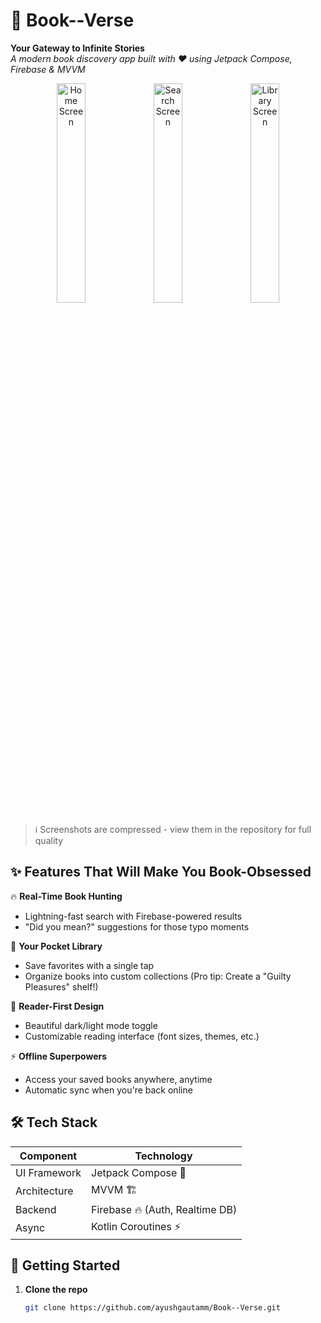 # 📖 Book--Verse 

**Your Gateway to Infinite Stories**  
*A modern book discovery app built with ❤️ using Jetpack Compose, Firebase & MVVM*

<div align="center">
  <img src="https://github.com/user-attachments/assets/2643ac4b-a75d-4e1e-99a4-f6afcd47c05c" width="30%" alt="Home Screen">
  <img src="https://github.com/user-attachments/assets/0e30b345-8c8a-4ab8-bf5a-e2aa6a2b51f7" width="30%" alt="Search Screen"> 
  <img src="https://github.com/user-attachments/assets/6c271b99-412c-4b0a-a437-9ef37ac2c3a1" width="30%" alt="Library Screen">
</div>

> ℹ️ Screenshots are compressed - view them in the repository for full quality

## ✨ Features That Will Make You Book-Obsessed

🔥 **Real-Time Book Hunting**  
- Lightning-fast search with Firebase-powered results
- "Did you mean?" suggestions for those typo moments

📲 **Your Pocket Library**  
- Save favorites with a single tap
- Organize books into custom collections (Pro tip: Create a "Guilty Pleasures" shelf!)

🌙 **Reader-First Design**  
- Beautiful dark/light mode toggle
- Customizable reading interface (font sizes, themes, etc.)

⚡ **Offline Superpowers**  
- Access your saved books anywhere, anytime
- Automatic sync when you're back online

## 🛠️ Tech Stack

| Component       | Technology |
|----------------|------------|
| UI Framework   | Jetpack Compose 🎨 |
| Architecture   | MVVM 🏗️ |
| Backend        | Firebase 🔥 (Auth, Realtime DB) |
| Async          | Kotlin Coroutines ⚡ |

## 🚀 Getting Started

1. **Clone the repo**  
   ```bash
   git clone https://github.com/ayushgautamm/Book--Verse.git
